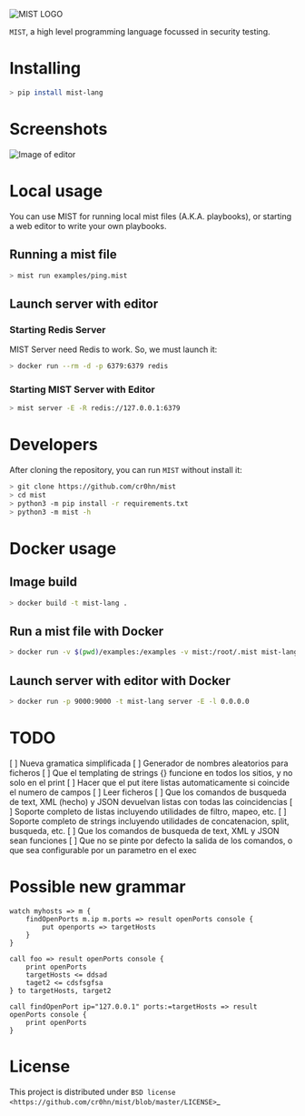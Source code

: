 ![MIST LOGO](https://raw.githubusercontent.com/cr0hn/mist/master/docs/source/_static/images/logo-250x250.png)


`MIST`, a high level programming language focussed in security testing.

# Installing

```bash
> pip install mist-lang
```

# Screenshots

![Image of editor](https://raw.githubusercontent.com/cr0hn/mist/master/docs/source/_static/images/MIST_Editor.png)

# Local usage

You can use MIST for running local mist files (A.K.A. playbooks), or starting a
web editor to write your own playbooks.

## Running a mist file

```bash
> mist run examples/ping.mist
```

## Launch server with editor

### Starting Redis Server

MIST Server need Redis to work. So, we must launch it:

```bash
> docker run --rm -d -p 6379:6379 redis 
```

### Starting MIST Server with Editor

```bash
> mist server -E -R redis://127.0.0.1:6379
```

# Developers

After cloning the repository, you can run `MIST` without install it:

```bash
> git clone https://github.com/cr0hn/mist
> cd mist
> python3 -m pip install -r requirements.txt
> python3 -m mist -h
```

# Docker usage

## Image build

```bash
> docker build -t mist-lang .
```

## Run a mist file with Docker

```bash
> docker run -v $(pwd)/examples:/examples -v mist:/root/.mist mist-lang run examples/ping.mist
```

## Launch server with editor with Docker

```bash
> docker run -p 9000:9000 -t mist-lang server -E -l 0.0.0.0
```

# TODO

[ ] Nueva gramatica simplificada
[ ] Generador de nombres aleatorios para ficheros
[ ] Que el templating de strings {} funcione en todos los sitios, y no solo en el print
[ ] Hacer que el put itere listas automaticamente si coincide el numero de campos
[ ] Leer ficheros
[ ] Que los comandos de busqueda de text, XML (hecho) y JSON devuelvan listas con todas las coincidencias
[ ] Soporte completo de listas incluyendo utilidades de filtro, mapeo, etc.
[ ] Soporte completo de strings incluyendo utilidades de concatenacion, split, busqueda, etc.
[ ] Que los comandos de busqueda de text, XML y JSON sean funciones
[ ] Que no se pinte por defecto la salida de los comandos, o que sea configurable por un parametro en el exec

# Possible new grammar

```mist
watch myhosts => m {
    findOpenPorts m.ip m.ports => result openPorts console {
        put openports => targetHosts
    }
}

call foo => result openPorts console {
    print openPorts
    targetHosts <= ddsad
    taget2 <= cdsfsgfsa 
} to targetHosts, target2

call findOpenPort ip="127.0.0.1" ports:=targetHosts => result openPorts console {
    print openPorts
}
```

# License

This project is distributed under `BSD license <https://github.com/cr0hn/mist/blob/master/LICENSE>`_
